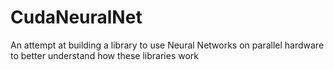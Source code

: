 # CudaNeuralNet

An attempt at building a library to use Neural Networks on parallel hardware to better understand how these libraries work
